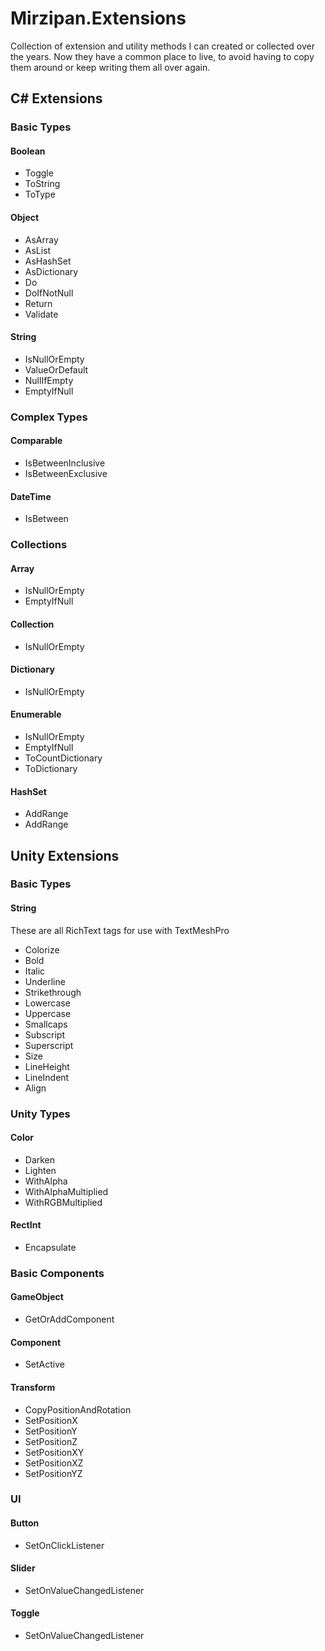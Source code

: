 # Mirzipan.Extensions

Collection of extension and utility methods I can created or collected over the years. Now they have a common place to live, to avoid having to copy them around or keep writing them all over again.

## C# Extensions

### Basic Types

#### Boolean
- Toggle
- ToString
- ToType

#### Object
- AsArray
- AsList
- AsHashSet
- AsDictionary
- Do
- DoIfNotNull
- Return
- Validate

#### String
- IsNullOrEmpty
- ValueOrDefault
- NullIfEmpty
- EmptyIfNull

### Complex Types

#### Comparable
- IsBetweenInclusive
- IsBetweenExclusive

#### DateTime
- IsBetween

### Collections

#### Array
- IsNullOrEmpty
- EmptyIfNull

#### Collection
- IsNullOrEmpty

#### Dictionary
- IsNullOrEmpty

#### Enumerable
- IsNullOrEmpty
- EmptyIfNull
- ToCountDictionary
- ToDictionary

#### HashSet
- AddRange
- AddRange

## Unity Extensions

### Basic Types

#### String
These are all RichText tags for use with TextMeshPro
- Colorize
- Bold
- Italic
- Underline
- Strikethrough
- Lowercase
- Uppercase
- Smallcaps
- Subscript
- Superscript
- Size
- LineHeight
- LineIndent
- Align

### Unity Types

#### Color
- Darken
- Lighten
- WithAlpha
- WithAlphaMultiplied
- WithRGBMultiplied

#### RectInt
- Encapsulate

### Basic Components

#### GameObject
- GetOrAddComponent

#### Component
- SetActive

#### Transform
- CopyPositionAndRotation
- SetPositionX
- SetPositionY
- SetPositionZ
- SetPositionXY
- SetPositionXZ
- SetPositionYZ

### UI

#### Button
- SetOnClickListener

#### Slider
- SetOnValueChangedListener

#### Toggle
- SetOnValueChangedListener